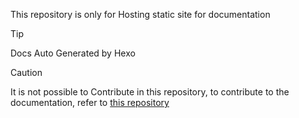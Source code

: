 This repository is only for Hosting static site for documentation

> [!TIP]
> Docs Auto Generated by Hexo

> [!CAUTION]
> It is not possible to Contribute in this repository, to contribute to the documentation, refer to [this repository](https://github.com/ghost1372/Documents)